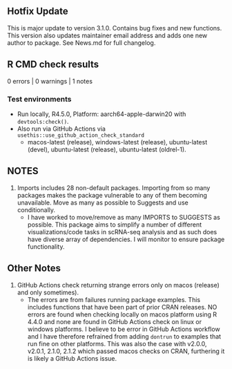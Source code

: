 ## Hotfix Update 
This is major update to version 3.1.0.  Contains bug fixes and new functions. This version also updates maintainer email address and adds one new author to package.  See News.md for full changelog.  



## R CMD check results

0 errors | 0 warnings | 1 notes

### Test environments  
- Run locally, R4.5.0, Platform: aarch64-apple-darwin20 with `devtools:check()`.  
- Also run via GitHub Actions via `usethis::use_github_action_check_standard`
    - macos-latest (release), windows-latest (release), ubuntu-latest (devel), ubuntu-latest (release), ubuntu-latest (oldrel-1).  

## NOTES
1. Imports includes 28 non-default packages.
  Importing from so many packages makes the package vulnerable to any of
  them becoming unavailable.  Move as many as possible to Suggests and
  use conditionally.  
    - I have worked to move/remove as many IMPORTS to SUGGESTS as possible.  This package aims to simplify a number of different
    visualizations/code tasks in scRNA-seq analysis and as such does have diverse array of dependencies.  I will monitor
    to ensure package functionality.  

## Other Notes
1. GitHub Actions check returning strange errors only on macos (release) and only sometimes).  
    - The errors are from failures running package examples.  This includes functions that have been part of prior CRAN releases.
    NO errors are found when checking locally on macos platform using R 4.4.0 and none are found in GitHub Actions check on linux
    or windows platforms.  I believe to be error in GitHub Actions workflow and I have therefore refrained from adding `dontrun`
    to examples that run fine on other platforms.  This was also the case with v2.0.0, v2.0.1, 2.1.0, 2.1.2 which passed macos checks on CRAN,
    furthering it is likely a GitHub Actions issue.
